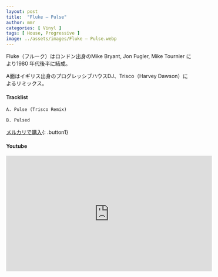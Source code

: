 ```yaml
---
layout: post
title:  "Fluke – Pulse"
author: mmr
categories: [ Vinyl ]
tags: [ House, Progressive ]
image: ../assets/images/Fluke – Pulse.webp
---
```


Fluke（フルーク）はロンドン出身のMike Bryant, Jon Fugler, Mike Tournier により1980 年代後半に結成。

A面はイギリス出身のプログレッシブハウスDJ、Trisco（Harvey Dawson）によるリミックス。

#### Tracklist
```md
A. Pulse (Trisco Remix)

B. Pulsed
```

[メルカリで購入](https://jp.mercari.com/item/m13532909371?afid=6142608987){: .button1}

#### Youtube
<iframe width="560" height="315" src="https://www.youtube.com/embed/pwOhqN5IywA?si=o1Svna_R6qkr_DoO" title="YouTube video player" frameborder="0" allow="accelerometer; autoplay; clipboard-write; encrypted-media; gyroscope; picture-in-picture; web-share" referrerpolicy="strict-origin-when-cross-origin" allowfullscreen></iframe>